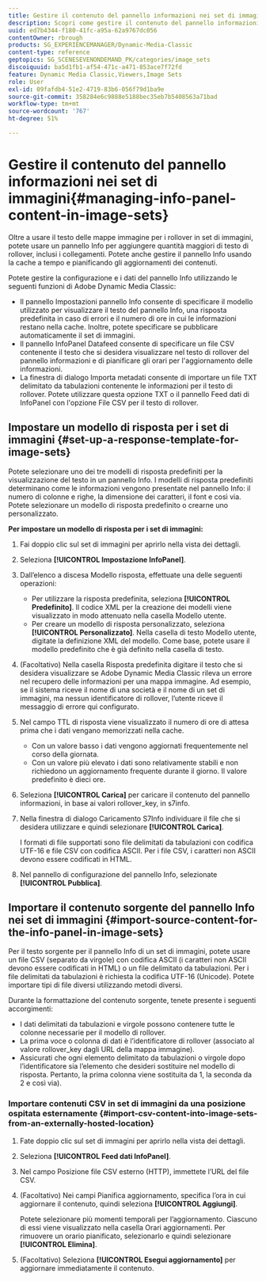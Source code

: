 ```yaml
---
title: Gestire il contenuto del pannello informazioni nei set di immagini
description: Scopri come gestire il contenuto del pannello informazioni nei set di immagini in Adobe Dynamic Media Classic.
uuid: ed7b4344-f180-41fc-a95a-62a9767dc056
contentOwner: rbrough
products: SG_EXPERIENCEMANAGER/Dynamic-Media-Classic
content-type: reference
geptopics: SG_SCENESEVENONDEMAND_PK/categories/image_sets
discoiquuid: ba5d1fb1-af54-471c-a471-853ace7f72fd
feature: Dynamic Media Classic,Viewers,Image Sets
role: User
exl-id: 09fafdb4-51e2-4719-83b6-056f79d1ba9e
source-git-commit: 358284e6c9888e5188bec35eb7b5408563a71bad
workflow-type: tm+mt
source-wordcount: '767'
ht-degree: 51%

---
```


# Gestire il contenuto del pannello informazioni nei set di immagini{#managing-info-panel-content-in-image-sets}

Oltre a usare il testo delle mappe immagine per i rollover in set di immagini, potete usare un pannello Info per aggiungere quantità maggiori di testo di rollover, inclusi i collegamenti. Potete anche gestire il pannello Info usando la cache a tempo e pianificando gli aggiornamenti dei contenuti.

Potete gestire la configurazione e i dati del pannello Info utilizzando le seguenti funzioni di Adobe Dynamic Media Classic:

* Il pannello Impostazioni pannello Info consente di specificare il modello utilizzato per visualizzare il testo del pannello Info, una risposta predefinita in caso di errori e il numero di ore in cui le informazioni restano nella cache. Inoltre, potete specificare se pubblicare automaticamente il set di immagini.
* Il pannello InfoPanel Datafeed consente di specificare un file CSV contenente il testo che si desidera visualizzare nel testo di rollover del pannello informazioni e di pianificare gli orari per l&#39;aggiornamento delle informazioni.
* La finestra di dialogo Importa metadati consente di importare un file TXT delimitato da tabulazioni contenente le informazioni per il testo di rollover. Potete utilizzare questa opzione TXT o il pannello Feed dati di InfoPanel con l&#39;opzione File CSV per il testo di rollover.

## Impostare un modello di risposta per i set di immagini {#set-up-a-response-template-for-image-sets}

Potete selezionare uno dei tre modelli di risposta predefiniti per la visualizzazione del testo in un pannello Info. I modelli di risposta predefiniti determinano come le informazioni vengono presentate nel pannello Info: il numero di colonne e righe, la dimensione dei caratteri, il font e così via. Potete selezionare un modello di risposta predefinito o crearne uno personalizzato.

**Per impostare un modello di risposta per i set di immagini:**

1. Fai doppio clic sul set di immagini per aprirlo nella vista dei dettagli.
1. Seleziona **[!UICONTROL Impostazione InfoPanel]**.
1. Dall’elenco a discesa Modello risposta, effettuate una delle seguenti operazioni:

   * Per utilizzare la risposta predefinita, seleziona **[!UICONTROL Predefinito]**. Il codice XML per la creazione dei modelli viene visualizzato in modo attenuato nella casella Modello utente.
   * Per creare un modello di risposta personalizzato, seleziona **[!UICONTROL Personalizzato]**. Nella casella di testo Modello utente, digitate la definizione XML del modello. Come base, potete usare il modello predefinito che è già definito nella casella di testo.

1. (Facoltativo) Nella casella Risposta predefinita digitare il testo che si desidera visualizzare se Adobe Dynamic Media Classic rileva un errore nel recupero delle informazioni per una mappa immagine. Ad esempio, se il sistema riceve il nome di una società e il nome di un set di immagini, ma nessun identificatore di rollover, l’utente riceve il messaggio di errore qui configurato.
1. Nel campo TTL di risposta viene visualizzato il numero di ore di attesa prima che i dati vengano memorizzati nella cache.

   * Con un valore basso i dati vengono aggiornati frequentemente nel corso della giornata.
   * Con un valore più elevato i dati sono relativamente stabili e non richiedono un aggiornamento frequente durante il giorno. Il valore predefinito è dieci ore.

1. Seleziona **[!UICONTROL Carica]** per caricare il contenuto del pannello informazioni, in base ai valori rollover_key, in s7info.
1. Nella finestra di dialogo Caricamento S7Info individuare il file che si desidera utilizzare e quindi selezionare **[!UICONTROL Carica]**.

   I formati di file supportati sono file delimitati da tabulazioni con codifica UTF-16 e file CSV con codifica ASCII. Per i file CSV, i caratteri non ASCII devono essere codificati in HTML.

1. Nel pannello di configurazione del pannello Info, selezionate **[!UICONTROL Pubblica]**.

## Importare il contenuto sorgente del pannello Info nei set di immagini {#import-source-content-for-the-info-panel-in-image-sets}

Per il testo sorgente per il pannello Info di un set di immagini, potete usare un file CSV (separato da virgole) con codifica ASCII (i caratteri non ASCII devono essere codificati in HTML) o un file delimitato da tabulazioni. Per i file delimitati da tabulazioni è richiesta la codifica UTF-16 (Unicode). Potete importare tipi di file diversi utilizzando metodi diversi.

Durante la formattazione del contenuto sorgente, tenete presente i seguenti accorgimenti:

* I dati delimitati da tabulazioni e virgole possono contenere tutte le colonne necessarie per il modello di rollover.
* La prima voce o colonna di dati è l’identificatore di rollover (associato al valore rollover_key dagli URL della mappa immagine).
* Assicurati che ogni elemento delimitato da tabulazioni o virgole dopo l’identificatore sia l’elemento che desideri sostituire nel modello di risposta. Pertanto, la prima colonna viene sostituita da $1$, la seconda da $2$ e così via).

### Importare contenuti CSV in set di immagini da una posizione ospitata esternamente {#import-csv-content-into-image-sets-from-an-externally-hosted-location}

1. Fate doppio clic sul set di immagini per aprirlo nella vista dei dettagli.
1. Seleziona **[!UICONTROL Feed dati InfoPanel]**.
1. Nel campo Posizione file CSV esterno (HTTP), immettete l’URL del file CSV.
1. (Facoltativo) Nei campi Pianifica aggiornamento, specifica l’ora in cui aggiornare il contenuto, quindi seleziona **[!UICONTROL Aggiungi]**.

   Potete selezionare più momenti temporali per l’aggiornamento. Ciascuno di essi viene visualizzato nella casella Orari aggiornamenti. Per rimuovere un orario pianificato, selezionarlo e quindi selezionare **[!UICONTROL Elimina]**.

1. (Facoltativo) Seleziona **[!UICONTROL Esegui aggiornamento]** per aggiornare immediatamente il contenuto.
